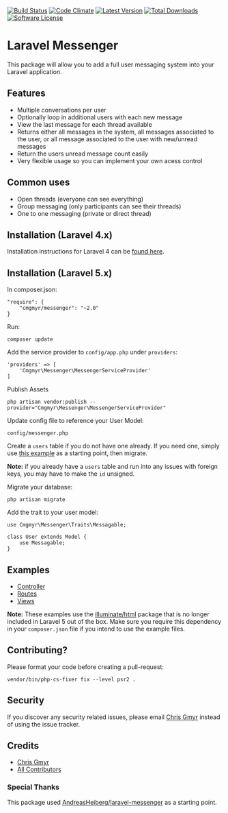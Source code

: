 [![Build Status](https://img.shields.io/travis/cmgmyr/laravel-messenger.svg?style=flat-square)](https://travis-ci.org/cmgmyr/laravel-messenger)
[![Code Climate](https://img.shields.io/codeclimate/github/cmgmyr/laravel-messenger.svg?style=flat-square)](https://codeclimate.com/github/cmgmyr/laravel-messenger)
[![Latest Version](https://img.shields.io/github/release/cmgmyr/laravel-messenger.svg?style=flat-square)](https://github.com/cmgmyr/laravel-messenger/releases)
[![Total Downloads](https://img.shields.io/packagist/dt/cmgmyr/messenger.svg?style=flat-square)](https://packagist.org/packages/cmgmyr/messenger)
[![Software License](https://img.shields.io/badge/license-MIT-brightgreen.svg?style=flat-square)](LICENSE)

# Laravel Messenger
This package will allow you to add a full user messaging system into your Laravel application.

## Features
* Multiple conversations per user
* Optionally loop in additional users with each new message
* View the last message for each thread available
* Returns either all messages in the system, all messages associated to the user, or all message associated to the user with new/unread messages
* Return the users unread message count easily
* Very flexible usage so you can implement your own acess control

## Common uses
* Open threads (everyone can see everything)
* Group messaging (only participants can see their threads)
* One to one messaging (private or direct thread)

## Installation (Laravel 4.x)
Installation instructions for Laravel 4 can be [found here](https://github.com/cmgmyr/laravel-messenger/tree/v1).

## Installation (Laravel 5.x)
In composer.json:

    "require": {
        "cmgmyr/messenger": "~2.0"
    }

Run:

    composer update

Add the service provider to `config/app.php` under `providers`:

    'providers' => [
        'Cmgmyr\Messenger\MessengerServiceProvider'
    ]

Publish Assets

	php artisan vendor:publish --provider="Cmgmyr\Messenger\MessengerServiceProvider"
	
Update config file to reference your User Model:

	config/messenger.php
	
Create a `users` table if you do not have one already. If you need one, simply use [this example](https://github.com/cmgmyr/laravel-messenger/tree/master/src/Cmgmyr/Messenger/examples/create_users_table.php) as a starting point, then migrate.

__Note:__ if you already have a `users` table and run into any issues with foreign keys, you may have to make the `id` unsigned.

Migrate your database:

    php artisan migrate

Add the trait to your user model:

    use Cmgmyr\Messenger\Traits\Messagable;
    
    class User extends Model {
    	use Messagable;
    }


## Examples
* [Controller](https://github.com/cmgmyr/laravel-messenger/tree/master/src/Cmgmyr/Messenger/examples/MessagesController.php)
* [Routes](https://github.com/cmgmyr/laravel-messenger/tree/master/src/Cmgmyr/Messenger/examples/routes.php)
* [Views](https://github.com/cmgmyr/laravel-messenger/tree/master/src/Cmgmyr/Messenger/examples/views)

__Note:__ These examples use the [illuminate/html](https://packagist.org/packages/illuminate/html) package that is no longer included in Laravel 5 out of the box. Make sure you require this dependency in your `composer.json` file if you intend to use the example files.


## Contributing? 
Please format your code before creating a pull-request:

    vendor/bin/php-cs-fixer fix --level psr2 .

## Security

If you discover any security related issues, please email [Chris Gmyr](mailto:cmgmyr@gmail.com) instead of using the issue tracker.

## Credits

- [Chris Gmyr](https://github.com/cmgmyr)
- [All Contributors](../../contributors)

### Special Thanks
This package used [AndreasHeiberg/laravel-messenger](https://github.com/AndreasHeiberg/laravel-messenger) as a starting point.
